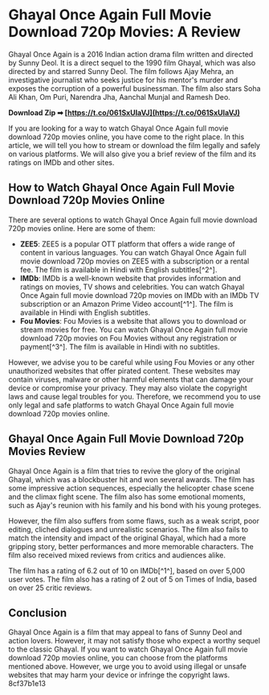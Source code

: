 
 
# Ghayal Once Again Full Movie Download 720p Movies: A Review
  
Ghayal Once Again is a 2016 Indian action drama film written and directed by Sunny Deol. It is a direct sequel to the 1990 film Ghayal, which was also directed by and starred Sunny Deol. The film follows Ajay Mehra, an investigative journalist who seeks justice for his mentor's murder and exposes the corruption of a powerful businessman. The film also stars Soha Ali Khan, Om Puri, Narendra Jha, Aanchal Munjal and Ramesh Deo.
 
**Download Zip ➡ [https://t.co/061SxUIaVJ](https://t.co/061SxUIaVJ)**


  
If you are looking for a way to watch Ghayal Once Again full movie download 720p movies online, you have come to the right place. In this article, we will tell you how to stream or download the film legally and safely on various platforms. We will also give you a brief review of the film and its ratings on IMDb and other sites.
  
## How to Watch Ghayal Once Again Full Movie Download 720p Movies Online
  
There are several options to watch Ghayal Once Again full movie download 720p movies online. Here are some of them:
  
- **ZEE5**: ZEE5 is a popular OTT platform that offers a wide range of content in various languages. You can watch Ghayal Once Again full movie download 720p movies on ZEE5 with a subscription or a rental fee. The film is available in Hindi with English subtitles[^2^].
- **IMDb**: IMDb is a well-known website that provides information and ratings on movies, TV shows and celebrities. You can watch Ghayal Once Again full movie download 720p movies on IMDb with an IMDb TV subscription or an Amazon Prime Video account[^1^]. The film is available in Hindi with English subtitles.
- **Fou Movies**: Fou Movies is a website that allows you to download or stream movies for free. You can watch Ghayal Once Again full movie download 720p movies on Fou Movies without any registration or payment[^3^]. The film is available in Hindi with no subtitles.

However, we advise you to be careful while using Fou Movies or any other unauthorized websites that offer pirated content. These websites may contain viruses, malware or other harmful elements that can damage your device or compromise your privacy. They may also violate the copyright laws and cause legal troubles for you. Therefore, we recommend you to use only legal and safe platforms to watch Ghayal Once Again full movie download 720p movies online.
  
## Ghayal Once Again Full Movie Download 720p Movies Review
  
Ghayal Once Again is a film that tries to revive the glory of the original Ghayal, which was a blockbuster hit and won several awards. The film has some impressive action sequences, especially the helicopter chase scene and the climax fight scene. The film also has some emotional moments, such as Ajay's reunion with his family and his bond with his young proteges.
  
However, the film also suffers from some flaws, such as a weak script, poor editing, cliched dialogues and unrealistic scenarios. The film also fails to match the intensity and impact of the original Ghayal, which had a more gripping story, better performances and more memorable characters. The film also received mixed reviews from critics and audiences alike.
  
The film has a rating of 6.2 out of 10 on IMDb[^1^], based on over 5,000 user votes. The film also has a rating of 2 out of 5 on Times of India, based on over 25 critic reviews.
  
## Conclusion
  
Ghayal Once Again is a film that may appeal to fans of Sunny Deol and action lovers. However, it may not satisfy those who expect a worthy sequel to the classic Ghayal. If you want to watch Ghayal Once Again full movie download 720p movies online, you can choose from the platforms mentioned above. However, we urge you to avoid using illegal or unsafe websites that may harm your device or infringe the copyright laws.
 8cf37b1e13
 

